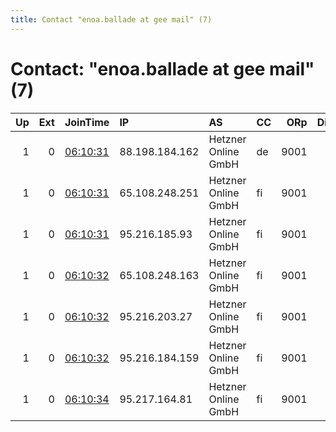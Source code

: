 ```yaml
---
title: Contact "enoa.ballade at gee mail" (7)
---
```


# Contact: "enoa.ballade at gee mail" (7)

|   Up |   Ext | JoinTime                                                                                              | IP             | AS                  | CC   |   ORp |   Dirp | OS    | Version   | Nickname       |   eFamMembers |
|-----:|------:|:------------------------------------------------------------------------------------------------------|:---------------|:--------------------|:-----|------:|-------:|:------|:----------|:---------------|--------------:|
|    1 |     0 | [06:10:31](https://nusenu.github.io/OrNetStats/w/relay/18446D307361790D5AEF36A42F0CF9E17098F772.html) | 88.198.184.162 | Hetzner Online GmbH | de   |  9001 |      0 | Linux | 0.4.7.7   | 32a3c0b02b181e |             7 |
|    1 |     0 | [06:10:31](https://nusenu.github.io/OrNetStats/w/relay/2B8E7014C4F4DCCE00C73E8527875BC14E3A9E85.html) | 65.108.248.251 | Hetzner Online GmbH | fi   |  9001 |      0 | Linux | 0.4.7.7   | 81e5b3091a636b |             7 |
|    1 |     0 | [06:10:31](https://nusenu.github.io/OrNetStats/w/relay/EBE0BEC5CB34E37BF1164BFC72064FF2BA3DEC61.html) | 95.216.185.93  | Hetzner Online GmbH | fi   |  9001 |      0 | Linux | 0.4.7.7   | 5d82520d2de79c |             7 |
|    1 |     0 | [06:10:32](https://nusenu.github.io/OrNetStats/w/relay/910734C307E1BD040F3828514BE57346247A7583.html) | 65.108.248.163 | Hetzner Online GmbH | fi   |  9001 |      0 | Linux | 0.4.7.7   | 1fdaf44b188706 |             7 |
|    1 |     0 | [06:10:32](https://nusenu.github.io/OrNetStats/w/relay/9636BD4F82C11C2B0685A0215F14099C6E1EE3EF.html) | 95.216.203.27  | Hetzner Online GmbH | fi   |  9001 |      0 | Linux | 0.4.7.7   | 93227a015ed992 |             7 |
|    1 |     0 | [06:10:32](https://nusenu.github.io/OrNetStats/w/relay/A72C113A646C326A9B06EC06175105623A4E47A0.html) | 95.216.184.159 | Hetzner Online GmbH | fi   |  9001 |      0 | Linux | 0.4.7.7   | c0d9d82df278e4 |             7 |
|    1 |     0 | [06:10:34](https://nusenu.github.io/OrNetStats/w/relay/D0341B496897F96084570B4933D519CB25B35C7C.html) | 95.217.164.81  | Hetzner Online GmbH | fi   |  9001 |      0 | Linux | 0.4.7.7   | c18aa1b60d3c06 |             7 |
